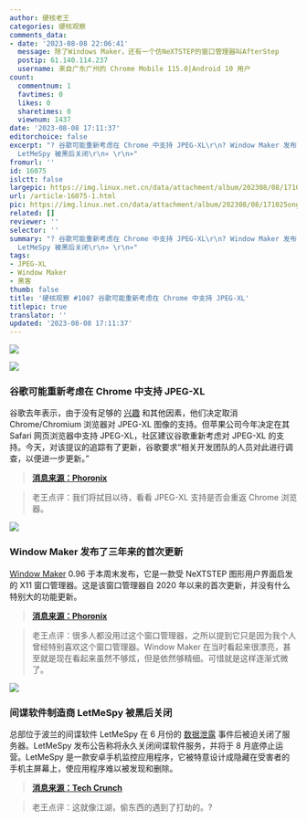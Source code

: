 ```yaml
---
author: 硬核老王
categories: 硬核观察
comments_data:
- date: '2023-08-08 22:06:41'
  message: 除了Windows Maker，还有一个仿NeXTSTEP的窗口管理器叫AfterStep
  postip: 61.140.114.237
  username: 来自广东广州的 Chrome Mobile 115.0|Android 10 用户
count:
  commentnum: 1
  favtimes: 0
  likes: 0
  sharetimes: 0
  viewnum: 1437
date: '2023-08-08 17:11:37'
editorchoice: false
excerpt: "? 谷歌可能重新考虑在 Chrome 中支持 JPEG-XL\r\n? Window Maker 发布了三年来的首次更新\r\n? 间谍软件制造商
  LetMeSpy 被黑后关闭\r\n» \r\n»"
fromurl: ''
id: 16075
islctt: false
largepic: https://img.linux.net.cn/data/attachment/album/202308/08/171025ongfs1z5hf59grnh.jpg
url: /article-16075-1.html
pic: https://img.linux.net.cn/data/attachment/album/202308/08/171025ongfs1z5hf59grnh.jpg.thumb.jpg
related: []
reviewer: ''
selector: ''
summary: "? 谷歌可能重新考虑在 Chrome 中支持 JPEG-XL\r\n? Window Maker 发布了三年来的首次更新\r\n? 间谍软件制造商
  LetMeSpy 被黑后关闭\r\n» \r\n»"
tags:
- JPEG-XL
- Window Maker
- 黑客
thumb: false
title: '硬核观察 #1087 谷歌可能重新考虑在 Chrome 中支持 JPEG-XL'
titlepic: true
translator: ''
updated: '2023-08-08 17:11:37'
---
```


![](https://img.linux.net.cn/data/attachment/album/202308/08/171025ongfs1z5hf59grnh.jpg)


![](https://img.linux.net.cn/data/attachment/album/202308/08/171037liiann3qfpmqm7of.jpg)


### 谷歌可能重新考虑在 Chrome 中支持 JPEG-XL


谷歌去年表示，由于没有足够的 [兴趣](/article-15197-1.html) 和其他因素，他们决定取消 Chrome/Chromium 浏览器对 JPEG-XL 图像的支持。但苹果公司今年决定在其 Safari 网页浏览器中支持 JPEG-XL，社区建议谷歌重新考虑对 JPEG-XL 的支持。今天，对该提议的追踪有了更新，谷歌要求“相关开发团队的人员对此进行调查，以便进一步更新。”



> 
> **[消息来源：Phoronix](https://www.phoronix.com/news/Chrome-JPEG-XL-Seconds)**
> 
> 
> 



> 
> 老王点评：我们将拭目以待，看看 JPEG-XL 支持是否会重返 Chrome 浏览器。
> 
> 
> 


![](https://img.linux.net.cn/data/attachment/album/202308/08/171049ofscvoq69566z6be.jpg)


### Window Maker 发布了三年来的首次更新


[Window Maker](https://www.windowmaker.org/) 0.96 于本周末发布，它是一款受 NeXTSTEP 图形用户界面启发的 X11 窗口管理器。这是该窗口管理器自 2020 年以来的首次更新，并没有什么特别大的功能更新。



> 
> **[消息来源：Phoronix](https://www.phoronix.com/news/WindowMaker-0.96)**
> 
> 
> 



> 
> 老王点评：很多人都没用过这个窗口管理器，之所以提到它只是因为我个人曾经特别喜欢这个窗口管理器。Window Maker 在当时看起来很漂亮，甚至就是现在看起来虽然不够炫，但是依然够精细。可惜就是这样逐渐式微了。
> 
> 
> 


![](https://img.linux.net.cn/data/attachment/album/202308/08/171113mmir4d9vipkiibzc.jpg)


### 间谍软件制造商 LetMeSpy 被黑后关闭


总部位于波兰的间谍软件 LetMeSpy 在 6 月份的 [数据泄露](/article-15951-1.html) 事件后被迫关闭了服务器。LetMeSpy 发布公告称将永久关闭间谍软件服务，并将于 8 月底停止运营。LetMeSpy 是一款安卓手机监控应用程序，它被特意设计成隐藏在受害者的手机主屏幕上，使应用程序难以被发现和删除。



> 
> **[消息来源：Tech Crunch](https://techcrunch.com/2023/08/05/letmespy-spyware-shuts-down-wiped-server/)**
> 
> 
> 



> 
> 老王点评：这就像江湖，偷东西的遇到了打劫的。?
> 
> 
>